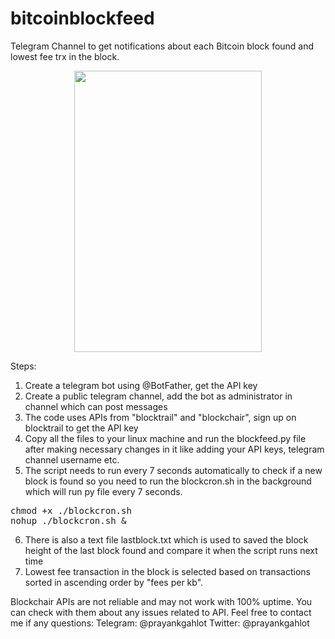 # bitcoinblockfeed

Telegram Channel to get notifications about each Bitcoin block found and lowest fee trx in the block.

<p align="center"> <img src="https://github.com/prayank23/bitcoinblockfeed/blob/master/screenshot.jpg?raw=true" width="300" height="450"/> </p>

Steps:

1. Create a telegram bot using @BotFather, get the API key
2. Create a public telegram channel, add the bot as administrator in channel which can post messages
3. The code uses APIs from "blocktrail" and "blockchair", sign up on blocktrail to get the API key
4. Copy all the files to your linux machine and run the blockfeed.py file after making necessary changes in it like adding your API keys, telegram channel username etc.
5. The script needs to run every 7 seconds automatically to check if a new block is found so you need to run the blockcron.sh in the background which will run py file every 7 seconds. 
<pre>chmod +x ./blockcron.sh
nohup ./blockcron.sh &</pre>
6. There is also a text file lastblock.txt which is used to saved the block height of the last block found and compare it when the script runs next time
7. Lowest fee transaction in the block is selected based on transactions sorted in ascending order by "fees per kb". 

Blockchair APIs are not reliable and may not work with 100% uptime. You can check with them about any issues related to API. Feel free to contact me if any questions: Telegram: @prayankgahlot Twitter: @prayankgahlot
